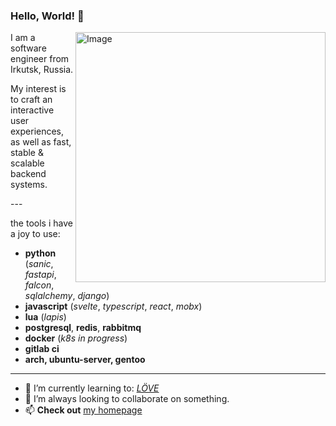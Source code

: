 ### Hello, World! 👋
<img src="https://raw.githubusercontent.com/MicaelliMedeiros/micaellimedeiros/master/image/computer-illustration.png" min-width="400px" max-width="400px" width="400px" align="right" alt="Image">
<p align="left">
I am a software engineer from Irkutsk, Russia.


My interest is to craft an interactive user experiences, as well as fast, stable & scalable backend systems.

</p>
---

the tools i have a joy to use:

- __python__ (*sanic*, *fastapi*, *falcon*, *sqlalchemy*, *django*)
- __javascript__ (*svelte*, *typescript*, *react*, *mobx*)
- __lua__ (*lapis*)
- __postgresql__, __redis__, __rabbitmq__
- __docker__ (*k8s in progress*)
- __gitlab ci__
- __arch, ubuntu-server, gentoo__

---

- 🌱 I’m currently learning to: [*LÖVE*](https://love2d.org/)
- 👯 I’m always looking to collaborate on something.
- 📫 __Check out__ [my homepage](https://oschepkov.ru)
